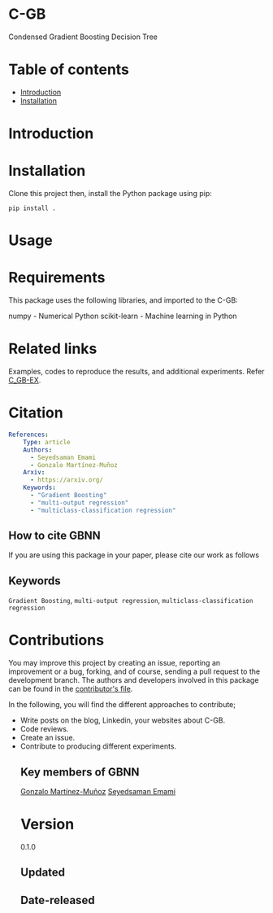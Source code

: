 # C-GB
Condensed Gradient Boosting Decision Tree

# Table of contents
* [Introduction](#Introduction)
* [Installation](#Installation)



# Introduction



# Installation
Clone this project then, install the Python package using pip:

`pip install .`


# Usage



# Requirements
This package uses the following libraries, and imported to the C-GB:

numpy - Numerical Python
scikit-learn - Machine learning in Python

# Related links
Examples, codes to reproduce the results, and additional experiments. Refer [C_GB-EX](https://github.com/samanemami/C_GB-EX).


# Citation

```yaml
References:
    Type: article
    Authors:
      - Seyedsaman Emami
      - Gonzalo Martínez-Muñoz
    Arxiv:
      - https://arxiv.org/
    Keywords:
      - "Gradient Boosting"
      - "multi-output regression"
      - "multiclass-classification regression"
```
## How to cite GBNN
If you are using this package in your paper, please cite our work as follows
## Keywords
`Gradient Boosting`, `multi-output regression`, `multiclass-classification regression`


# Contributions
You may improve this project by creating an issue, reporting an improvement or a bug, forking, and of course, sending a pull request to the development branch. 
The authors and developers involved in this package can be found in the [contributor's file](contributors.txt).

In the following, you will find the different approaches to contribute;
<ul>
    <li> Write posts on the blog, Linkedin, your websites about C-GB. </li>
    <li> Code reviews. </li>
    <li> Create an issue. </li>
    <li> Contribute to producing different experiments. </li>


## Key members of GBNN
[Gonzalo Martínez-Muñoz](https://github.com/gmarmu)
[Seyedsaman Emami](https://github.com/samanemami)

# Version
0.1.0

## Updated

## Date-released

